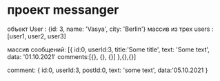 # проект messanger
объект User : {id: 3, name: 'Vasya', city: 'Berlin'}
массив из трех users :[user1, user2, user3]

массив сообщений: [{
    id:0,
    userId:3,
    title:'Some title',
    text: 'Some text',
    data: '01.10.2021'
    comments:[{}, {}, {}]
},{},{}]

comment: {
    id:0,
    userId:3,
    postId:0,
    text: 'some text',
    data:'05.10.2021
}
